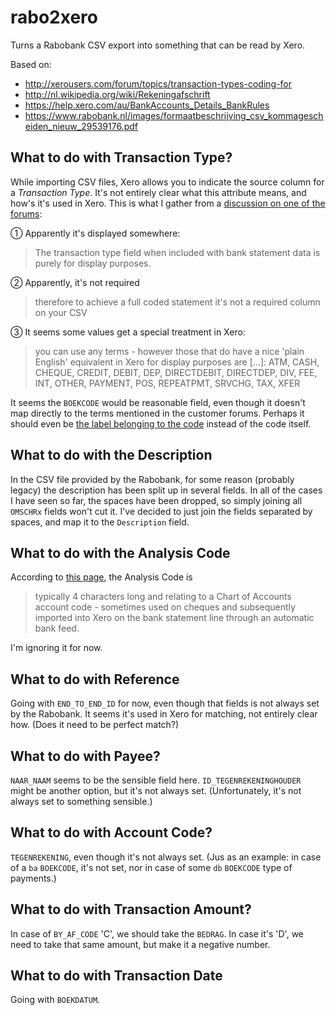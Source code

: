 # rabo2xero

Turns a Rabobank CSV export into something that can be read by Xero. 

Based on:

* http://xerousers.com/forum/topics/transaction-types-coding-for
* http://nl.wikipedia.org/wiki/Rekeningafschrift
* https://help.xero.com/au/BankAccounts_Details_BankRules
* https://www.rabobank.nl/images/formaatbeschrijving_csv_kommagescheiden_nieuw_29539176.pdf

## What to do with Transaction Type?

While importing CSV files, Xero allows you to indicate the source column for a *Transaction Type*. It's not entirely clear what this attribute means, and how's it's used in Xero. This is what I gather from a [discussion on one of the forums](http://xerousers.com/forum/topics/transaction-types-coding-for):

① Apparently it's displayed somewhere:

> The transaction type field when included with bank statement data is purely for display purposes.

② Apparently, it's not required

> therefore to achieve a full coded statement it's not a required column on your CSV

③ It seems some values get a special treatment in Xero:

> you can use any terms - however those that do have a nice 'plain English' equivalent in Xero for display purposes are […]: ATM, CASH, CHEQUE, CREDIT, DEBIT, DEP, DIRECTDEBIT, DIRECTDEP, DIV, FEE, INT, OTHER, PAYMENT, POS, REPEATPMT, SRVCHG, TAX, XFER

It seems the `BOEKCODE` would be reasonable field, even though it doesn't map directly to the terms mentioned in the customer forums. Perhaps it should even be [the label belonging to the code](http://nl.wikipedia.org/wiki/Rekeningafschrift) instead of the code itself.

## What to do with the Description

In the CSV file provided by the Rabobank, for some reason (probably legacy) the description has been split up in several fields. In all of the cases I have seen so far, the spaces have been dropped, so simply joining all `OMSCHRx` fields won't cut it. I've decided to just join the fields separated by spaces, and map it to the `Description` field.

## What to do with the Analysis Code

According to [this page](https://help.xero.com/au/BankAccounts_Details_BankRules), the Analysis Code is

> typically 4 characters long and relating to a Chart of Accounts account code - sometimes used on cheques and subsequently imported into Xero on the bank statement line through an automatic bank feed.

I'm ignoring it for now.

## What to do with Reference

Going with `END_TO_END_ID` for now, even though that fields is not always set by the Rabobank. It seems it's used in Xero for matching, not entirely clear how. (Does it need to be perfect match?)

## What to do with Payee?

`NAAR_NAAM` seems to be the sensible field here. `ID_TEGENREKENINGHOUDER` might be another option, but it's not always set. (Unfortunately, it's not always set to something sensible.)

## What to do with Account Code?

`TEGENREKENING`, even though it's not always set. (Jus as an example: in case of a `ba` `BOEKCODE`, it's not set, nor in case of some `db` `BOEKCODE` type of payments.)

## What to do with Transaction Amount?

In case of `BY_AF_CODE` 'C', we should take the `BEDRAG`. In case it's 'D', we need to take that same amount, but make it a negative number.

## What to do with Transaction Date

Going with `BOEKDATUM`.
